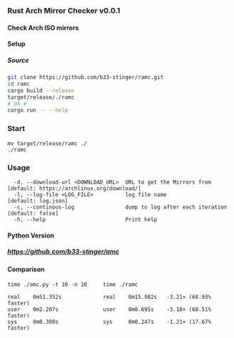 ### Rust Arch Mirror Checker v0.0.1
#### Check Arch ISO mirrors

#### Setup
##### Source
```bash
git clone https://github.com/b33-stinger/ramc.git
cd ramc
cargo build --release
target/release/./ramc
# OR #
cargo run -- --help
```

### Start
```
mv target/release/ramc ./
./ramc
```


### Usage
```
  -d, --download-url <DOWNLOAD_URL>  URL to get the Mirrors from        [default: https://archlinux.org/download/]
  -l, --log-file <LOG_FILE>          log file name                      [default: log.json]
  -c, --continous-log                dump to log after each iteration   [default: false]
  -h, --help                         Print help
```


#### Python Version
##### https://github.com/b33-stinger/amc
#### Comparison
```
time ./amc.py -t 10 -n 10     time ./ramc

real    0m51.352s             real    0m15.982s   -3.21× (68.93% faster)
user    0m2.207s              user    0m0.695s    -3.18× (68.51% faster)
sys     0m0.300s              sys     0m0.247s    -1.21× (17.67% faster)
```